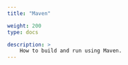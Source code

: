 ```yaml
---
title: "Maven"

weight: 200
type: docs

description: >
    How to build and run using Maven.
---
```


